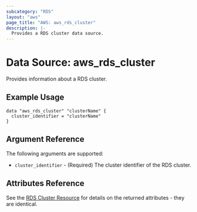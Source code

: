 ```yaml
---
subcategory: "RDS"
layout: "aws"
page_title: "AWS: aws_rds_cluster"
description: |-
  Provides a RDS cluster data source.
---
```


# Data Source: aws_rds_cluster

Provides information about a RDS cluster.

## Example Usage

```hcl
data "aws_rds_cluster" "clusterName" {
  cluster_identifier = "clusterName"
}
```

## Argument Reference

The following arguments are supported:

* `cluster_identifier` - (Required) The cluster identifier of the RDS cluster.

## Attributes Reference

See the [RDS Cluster Resource](/docs/providers/aws/r/rds_cluster.html) for details on the
returned attributes - they are identical.
